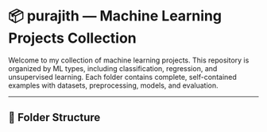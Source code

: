 # 📦 purajith — Machine Learning Projects Collection

Welcome to my collection of machine learning projects. This repository is organized by ML types, including classification, regression, and unsupervised learning. Each folder contains complete, self-contained examples with datasets, preprocessing, models, and evaluation.

---

## 📁 Folder Structure

